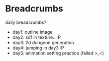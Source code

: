# Breadcrumbs
daily breadcrumbs?
- day1: outline image
- day2: sdf in texture.. :P
- day3: 2d dungeon generation
- day4: jumping in day3 :P
- day5: animation setting practice (failed >_<)
